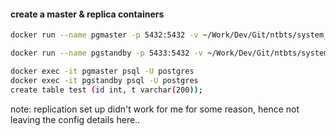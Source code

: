 #### create a master & replica containers
```sh
docker run --name pgmaster -p 5432:5432 -v ~/Work/Dev/Git/ntbts/system_design/replication/master_data:/var/lib/postgresql/data -e POSTGRES_PASSWORD=postgres -d postgres

docker run --name pgstandby -p 5433:5432 -v ~/Work/Dev/Git/ntbts/system_design/replication/standby_data:/var/lib/postgresql/data -e POSTGRES_PASSWORD=postgres -d postgres

docker exec -it pgmaster psql -U postgres
docker exec -it pgstandby psql -U postgres
create table test (id int, t varchar(200));
```

note: replication set up didn't work for me for some reason, hence not leaving the config details here..